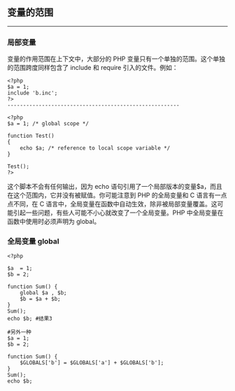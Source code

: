 ## 变量的范围

---

### 局部变量

变量的作用范围在上下文中，大部分的 PHP 变量只有一个单独的范围。这个单独的范围跨度同样包含了 include 和 require 引入的文件。例如：

```
<?php
$a = 1;
include 'b.inc';
?>
-------------------------------------------------------

<?php
$a = 1; /* global scope */

function Test()
{
    echo $a; /* reference to local scope variable */
}

Test();
?>
```

这个脚本不会有任何输出，因为 echo 语句引用了一个局部版本的变量$a，而且在这个范围内，它并没有被赋值。你可能注意到 PHP 的全局变量和 C 语言有一点点不同，在 C 语言中，全局变量在函数中自动生效，除非被局部变量覆盖。这可能引起一些问题，有些人可能不小心就改变了一个全局变量。PHP 中全局变量在函数中使用时必须声明为 global。

### 全局变量 global



```
<?php

$a  = 1;
$b = 2;

function Sum() {
    global $a , $b;
    $b = $a + $b;
}
Sum();
echo $b; #结果3

#另外一种
$a = 1;
$b = 2;

function Sum() {
    $GLOBALS['b'] = $GLOBALS['a'] + $GLOBALS['b'];
}
Sum();
echo $b;
```



